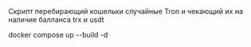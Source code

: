 Скрипт перебирающий кошельки случайные Tron и чекающий их на наличие балланса trx и usdt 

docker compose up --build -d
